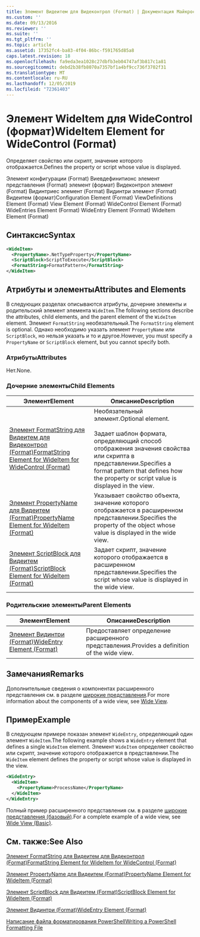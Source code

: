 ```yaml
---
title: Элемент Видеитем для Видеконтрол (Format) | Документация Майкрософт
ms.custom: ''
ms.date: 09/13/2016
ms.reviewer: ''
ms.suite: ''
ms.tgt_pltfrm: ''
ms.topic: article
ms.assetid: 17352fc4-ba83-4f04-86bc-f591765d85a8
caps.latest.revision: 18
ms.openlocfilehash: fa9eda3ea1028c27dbfb3eb04747af3b817c1a81
ms.sourcegitcommit: debd2b38fb8070a7357bf1a4bf9cc736f3702f31
ms.translationtype: MT
ms.contentlocale: ru-RU
ms.lasthandoff: 12/05/2019
ms.locfileid: "72361403"
---
```

# <a name="wideitem-element-for-widecontrol-format"></a><span data-ttu-id="f4088-102">Элемент WideItem для WideControl (формат)</span><span class="sxs-lookup"><span data-stu-id="f4088-102">WideItem Element for WideControl (Format)</span></span>

<span data-ttu-id="f4088-103">Определяет свойство или скрипт, значение которого отображается.</span><span class="sxs-lookup"><span data-stu-id="f4088-103">Defines the property or script whose value is displayed.</span></span>

<span data-ttu-id="f4088-104">Элемент конфигурации (Format) Виевдефинитионс элемент представления (Format) элемент (формат) Видеконтрол элемент (Format) Видинтриес элемент (Format) Видинтри элемент (Format) Видеитем (формат)</span><span class="sxs-lookup"><span data-stu-id="f4088-104">Configuration Element (Format) ViewDefinitions Element (Format) View Element (Format) WideControl Element (Format) WideEntries Element (Format) WideEntry Element (Format) WideItem Element (Format)</span></span>

## <a name="syntax"></a><span data-ttu-id="f4088-105">Синтаксис</span><span class="sxs-lookup"><span data-stu-id="f4088-105">Syntax</span></span>

```xml
<WideItem>
  <PropertyName>.NetTypeProperty</PropertyName>
  <ScriptBlock>ScriptToExecute</ScriptBlock>
  <FormatString>FormatPattern</FormatString>
</WideItem>
```

## <a name="attributes-and-elements"></a><span data-ttu-id="f4088-106">Атрибуты и элементы</span><span class="sxs-lookup"><span data-stu-id="f4088-106">Attributes and Elements</span></span>

<span data-ttu-id="f4088-107">В следующих разделах описываются атрибуты, дочерние элементы и родительский элемент элемента `WideItem`.</span><span class="sxs-lookup"><span data-stu-id="f4088-107">The following sections describe the attributes, child elements, and the parent element of the `WideItem` element.</span></span> <span data-ttu-id="f4088-108">Элемент `FormatString` необязательный.</span><span class="sxs-lookup"><span data-stu-id="f4088-108">The `FormatString` element is optional.</span></span> <span data-ttu-id="f4088-109">Однако необходимо указать элемент `PropertyName` или `ScriptBlock`, но нельзя указать и то и другое.</span><span class="sxs-lookup"><span data-stu-id="f4088-109">However, you must specify a `PropertyName` or `ScriptBlock` element, but you cannot specify both.</span></span>

### <a name="attributes"></a><span data-ttu-id="f4088-110">Атрибуты</span><span class="sxs-lookup"><span data-stu-id="f4088-110">Attributes</span></span>

<span data-ttu-id="f4088-111">Нет.</span><span class="sxs-lookup"><span data-stu-id="f4088-111">None.</span></span>

### <a name="child-elements"></a><span data-ttu-id="f4088-112">Дочерние элементы</span><span class="sxs-lookup"><span data-stu-id="f4088-112">Child Elements</span></span>

|<span data-ttu-id="f4088-113">Элемент</span><span class="sxs-lookup"><span data-stu-id="f4088-113">Element</span></span>|<span data-ttu-id="f4088-114">Описание</span><span class="sxs-lookup"><span data-stu-id="f4088-114">Description</span></span>|
|-------------|-----------------|
|[<span data-ttu-id="f4088-115">Элемент FormatString для Видеитем для Видеконтрол (Format)</span><span class="sxs-lookup"><span data-stu-id="f4088-115">FormatString Element for WideItem for WideControl (Format)</span></span>](./formatstring-element-for-wideitem-for-widecontrol-format.md)|<span data-ttu-id="f4088-116">Необязательный элемент.</span><span class="sxs-lookup"><span data-stu-id="f4088-116">Optional element.</span></span><br /><br /> <span data-ttu-id="f4088-117">Задает шаблон формата, определяющий способ отображения значения свойства или скрипта в представлении.</span><span class="sxs-lookup"><span data-stu-id="f4088-117">Specifies a format pattern that defines how the property or script value is displayed in the view.</span></span>|
|[<span data-ttu-id="f4088-118">Элемент PropertyName для Видеитем (Format)</span><span class="sxs-lookup"><span data-stu-id="f4088-118">PropertyName Element for WideItem (Format)</span></span>](./propertyname-element-for-wideitem-for-widecontrol-format.md)|<span data-ttu-id="f4088-119">Указывает свойство объекта, значение которого отображается в расширенном представлении.</span><span class="sxs-lookup"><span data-stu-id="f4088-119">Specifies the property of the object whose value is displayed in the wide view.</span></span>|
|[<span data-ttu-id="f4088-120">Элемент ScriptBlock для Видеитем (Format)</span><span class="sxs-lookup"><span data-stu-id="f4088-120">ScriptBlock Element for WideItem (Format)</span></span>](./scriptblock-element-for-wideitem-for-widecontrol-format.md)|<span data-ttu-id="f4088-121">Задает скрипт, значение которого отображается в расширенном представлении.</span><span class="sxs-lookup"><span data-stu-id="f4088-121">Specifies the script whose value is displayed in the wide view.</span></span>|

### <a name="parent-elements"></a><span data-ttu-id="f4088-122">Родительские элементы</span><span class="sxs-lookup"><span data-stu-id="f4088-122">Parent Elements</span></span>

|<span data-ttu-id="f4088-123">Элемент</span><span class="sxs-lookup"><span data-stu-id="f4088-123">Element</span></span>|<span data-ttu-id="f4088-124">Описание</span><span class="sxs-lookup"><span data-stu-id="f4088-124">Description</span></span>|
|-------------|-----------------|
|[<span data-ttu-id="f4088-125">Элемент Видинтри (Format)</span><span class="sxs-lookup"><span data-stu-id="f4088-125">WideEntry Element (Format)</span></span>](./wideentry-element-for-widecontrol-format.md)|<span data-ttu-id="f4088-126">Предоставляет определение расширенного представления.</span><span class="sxs-lookup"><span data-stu-id="f4088-126">Provides a definition of the wide view.</span></span>|

## <a name="remarks"></a><span data-ttu-id="f4088-127">Замечания</span><span class="sxs-lookup"><span data-stu-id="f4088-127">Remarks</span></span>

<span data-ttu-id="f4088-128">Дополнительные сведения о компонентах расширенного представления см. в разделе [широкие представления](./creating-a-wide-view.md).</span><span class="sxs-lookup"><span data-stu-id="f4088-128">For more information about the components of a wide view, see [Wide View](./creating-a-wide-view.md).</span></span>

## <a name="example"></a><span data-ttu-id="f4088-129">Пример</span><span class="sxs-lookup"><span data-stu-id="f4088-129">Example</span></span>

<span data-ttu-id="f4088-130">В следующем примере показан элемент `WideEntry`, определяющий один элемент `WideItem`.</span><span class="sxs-lookup"><span data-stu-id="f4088-130">The following example shows a `WideEntry` element that defines a single `WideItem` element.</span></span> <span data-ttu-id="f4088-131">Элемент `WideItem` определяет свойство или скрипт, значение которого отображается в представлении.</span><span class="sxs-lookup"><span data-stu-id="f4088-131">The `WideItem` element defines the property or script whose value is displayed in the view.</span></span>

```xml
<WideEntry>
  <WideItem>
    <PropertyName>ProcessName</PropertyName>
  </WideItem>
</WideEntry>
```

<span data-ttu-id="f4088-132">Полный пример расширенного представления см. в разделе [широкие представления (базовый)](./wide-view-basic.md).</span><span class="sxs-lookup"><span data-stu-id="f4088-132">For a complete example of a wide view, see [Wide View (Basic)](./wide-view-basic.md).</span></span>

## <a name="see-also"></a><span data-ttu-id="f4088-133">См. также:</span><span class="sxs-lookup"><span data-stu-id="f4088-133">See Also</span></span>

[<span data-ttu-id="f4088-134">Элемент FormatString для Видеитем для Видеконтрол (Format)</span><span class="sxs-lookup"><span data-stu-id="f4088-134">FormatString Element for WideItem for WideControl (Format)</span></span>](./formatstring-element-for-wideitem-for-widecontrol-format.md)

[<span data-ttu-id="f4088-135">Элемент PropertyName для Видеитем (Format)</span><span class="sxs-lookup"><span data-stu-id="f4088-135">PropertyName Element for WideItem (Format)</span></span>](./propertyname-element-for-wideitem-for-widecontrol-format.md)

[<span data-ttu-id="f4088-136">Элемент ScriptBlock для Видеитем (Format)</span><span class="sxs-lookup"><span data-stu-id="f4088-136">ScriptBlock Element for WideItem (Format)</span></span>](./scriptblock-element-for-wideitem-for-widecontrol-format.md)

[<span data-ttu-id="f4088-137">Элемент Видинтри (Format)</span><span class="sxs-lookup"><span data-stu-id="f4088-137">WideEntry Element (Format)</span></span>](./wideentry-element-for-widecontrol-format.md)

[<span data-ttu-id="f4088-138">Написание файла форматирования PowerShell</span><span class="sxs-lookup"><span data-stu-id="f4088-138">Writing a PowerShell Formatting File</span></span>](./writing-a-powershell-formatting-file.md)

